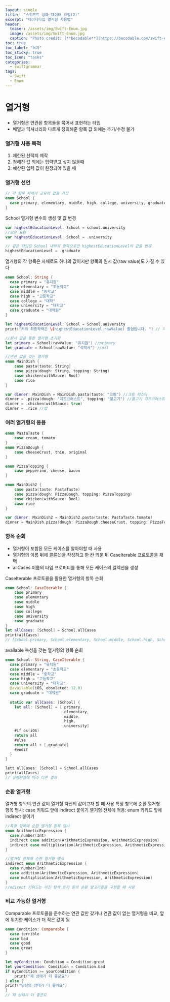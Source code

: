 ```yaml
---
layout: single
title:  "스위프트 심화 데이터 타입(2)"
excerpt: "데이터타입 열거형 사용법"
header:
  teaser: /assets/img/Swift-Enum.jpg
  image: /assets/img/Swift-Enum.jpg
  caption: "Photo credit: [**becodable**](https://becodable.com/swift-enum/)"
toc: true
toc_label: "목차"
toc_sticky: true
toc_icon: "tasks"
categories:
  - swiftgrammar
tags:
  - Swift
  - Enum
---
```


# 열거형
- 열거형은 연관된 항목들을 묶어서 표현하는 타입
- 배열과 딕셔너리와 다르게 정의해준 항목 값 외에는 추가/수정 불가

### 열거형 사용 목적
1. 제한된 선택지 제작
2. 정해진 값 외에는 입력받고 싶지 않을때
3. 예상된 입력 값이 한정되어 있을 때

### 열거형 선언
```swift
// 각 항목 자체가 고유의 값을 가짐
enum School {
  case primary, elementary, middle, high, college, university, graduate
}
```

School 열거형 변수의 생성 및 값 변경
```swift
var highestEducationLevel: School = school.university
//같은 표현
var highestEducationLevel: School = .university

// 같은 타입은 School 내부의 항목으로만 highestEducationLevel의 값을 변경
highestEducationLevel = .graduate
```

열거형의 각 항목은 자체로도 하나의 값이지만 항목의 원시 값(raw value)도 가질 수 있다
```swift
enum School: String {
  case primary = "유치원"
  case elementary = "초등학교"
  case middle = "중학교"
  case high = "고등학교"
  case college = "대학"
  case university = "대학교"
  case graduate = "대학원"
}

let highestEducationLevel: School = School.university
print("저의 최종학력은 \(highestEducationLevel.rawValue) 졸업입니다. ") // 저의 최종학력은 대학교 졸업입니다. 

//원시 값을 통한 열거형 초기화
let primary = School(rawValue: "유치원") //primary
let graduate = School(rawValue: "석박사") //nil

//연관 값을 갖는 열거형
enum MainDish {
    case pasta(taste: String)
    case pizza(dough: String, topping: String)
    case chicken(withSauce: Bool)
    case rice
}

var dinner: MainDish = MainDish.pasta(taste: "크림") //크림 파스타
dinner = .pizza(dough: "치즈크러스트", topping: "불고기") //불고기 치즈크러스트 피자
dinner = .chicken(withSauce: true)
dinner = .rice //밥
```

### 여러 열거형의 응용
```swift
enum PastaTaste {
    case cream, tomato
}
enum PizzaDough {
    case cheeseCrust, thin, original
}

enum PizzaTopping {
    case pepperino, cheese, bacon
}

enum MainDish2 {
    case pasta(taste: PastaTaste)
    case pizza(dough: PizzaDough, topping: PizzaTopping)
    case chicken(withSauce: Bool)
    case rice
}

var dinner: MainDish2 = MainDish2.pasta(taste: PastaTaste.tomato)
dinner = MainDish.pizza(dough: PizzaDough.cheeseCrust, topping: PizzaTopping.bacon)
```

### 항목 순회
- 열거형이 포함된 모든 케이스를 알아야할 때 사용
- 열거형의 이름 뒤에 콜론(:)을 작성하고 한 칸 띄운 뒤 CaseIterable 프로토콜을 채택
- allCases 이름의 타입 프로퍼티를  통해 모든 케이스의 컬렉션을 생성

CaseIterable 프로토콜을 활용한 열거형의 항목 순회
```swift
enum School: CaseIterable {
    case primary
    case elementary
    case middle
    case high
    case college
    case university
    case graduate
}
let allCases: [School] = School.allCases
print(allCases) 
// [School.primary, School.elementary, School.middle, School.high, School.college, School.university, School.graduate]
```

available 속성을 갖는 열거형의 항목 순회
```swift
enum School: String, CaseIterable {
  case primary = "유치원"
  case elementary = "초등학교"
  case middle = "중학교"
  case high = "고등학교"
  case university = "대학교"
  @available(iOS, obsoleted: 12.0)
  case graduate = "대학원"
  
  static var allCases: [School] {
    let all: [School] = [.primary,
                         .elementary,
                         .middle,
                         .high,
                         .university]
    #if os(iOS)
    return all
    #else
    return all + [.graduate]
    #endif
  }
}

lett allCases: [School] = School.allCases
print(allCases)
// 실행환경에 따라 다른 결과
```

### 순환 열거형
열거형 항목의 연관 값이 열거형 자신의 값이고자 할 때 사용
특정 항목에 순환 열거형 항목 명시: case 키워드 앞에 indirect 붙이기 
열거형 전체에 적용: enum 키워드 앞에 indirect 붙이기
```swift
//특정 항목에 순환 열거형 항목 명시
enum ArithmeticExpression {
  case number(Int)
  indirect case addition(ArithmeticExpression, ArithmeticExpression)
  indirect case multiplication(ArithmeticExpression, ArithmeticExpression)
}

//열거형 전체에 순환 열거형 명시
indirect enum ArithmeticExpression {
  case number(Int)
  case addition(ArithmeticExpression, ArithmeticExpression)
  case multiplication(ArithmeticExpression, ArithmeticExpression)
}
//ndirect 키워드는 이진 탐색 트리 등의 순환 알고리즘을 구현할 때 사용
```

### 비교 가능한 열거형
Comparable 프로토콜을 준수하는 연관 값만 갖거나 연관 값이 없는 열거형을 비교, 앞에 위치한 케이스가 더 작은 값이 됨
```swift
enum Condition: Comparable {
  case terrible
  case bad
  case good
  case great
}

let myCondition: Condition = Condition.great
let yourCondition: Condition = Condition.bad
if myCondition >= yourCondition {
    print("제 상태가 더 좋군요")
} else {
print("당신의 상태가 더 좋아요")
}
// 제 상태가 더 좋군요

```
